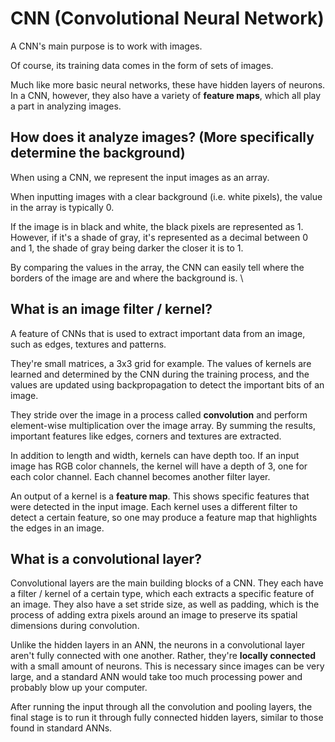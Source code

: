 # CNN (Convolutional Neural Network)
A CNN's main purpose is to work with images. 

Of course, its training data comes in the form of sets of images. 

Much like more basic neural networks, these have hidden layers of neurons. In a CNN, however, they also have a variety of **feature maps**, which all play a part in analyzing images. 

## How does it analyze images? (More specifically determine the background)
When using a CNN, we represent the input images as an array. 

When inputting images with a clear background (i.e. white pixels), the value in the array is typically 0. 

If the image is in black and white, the black pixels are represented as 1. However, if it's a shade of gray, it's represented as a decimal between 0 and 1, the shade of gray being darker the closer it is to 1. 

By comparing the values in the array, the CNN can easily tell where the borders of the image are and where the background is. \

## What is an image filter / kernel?
A feature of CNNs that is used to extract important data from an image, such as edges, textures and patterns. 

They're small matrices, a 3x3 grid for example. The values of kernels are learned and determined by the CNN during the training process, and the values are updated using backpropagation to detect the important bits of an image. 

They stride over the image in a process called **convolution** and perform element-wise multiplication over the image array. By summing the results, important features like edges, corners and textures are extracted. 

In addition to length and width, kernels can have depth too. If an input image has RGB color channels, the kernel will have a depth of 3, one for each color channel. Each channel becomes another filter layer. 

An output of a kernel is a **feature map**. This shows specific features that were detected in the input image. Each kernel uses a different filter to detect a certain feature, so one may produce a feature map that highlights the edges in an image. 

## What is a convolutional layer?
Convolutional layers are the main building blocks of a CNN. They each have a  filter / kernel of a certain type, which each extracts a specific feature of an image. They also have a set stride size, as well as padding, which is the process of adding extra pixels around an image to preserve its spatial dimensions during convolution.

Unlike the hidden layers in an ANN, the neurons in a convolutional layer aren't fully connected with one another. Rather, they're **locally connected** with a small amount of neurons. This is necessary since images can be very large, and a standard ANN would take too much processing power and probably blow up your computer. 

After running the input through all the convolution and pooling layers, the final stage is to run it through fully connected hidden layers, similar to those found in standard ANNs. 

